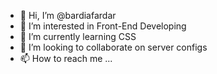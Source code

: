 - 👋 Hi, I’m @bardiafardar
- 👀 I’m interested in Front-End Developing
- 🌱 I’m currently learning CSS
- 💞️ I’m looking to collaborate on server  configs
- 📫 How to reach me ...

<!---
bardiafardar/bardiafardar is a ✨ special ✨ repository because its `README.md` (this file) appears on your GitHub profile.
You can click the Preview link to take a look at your changes.
--->
